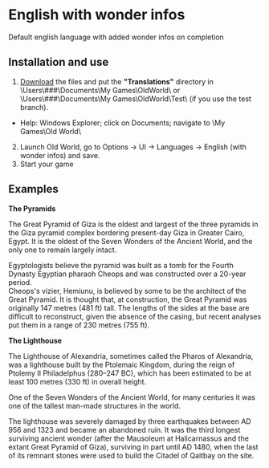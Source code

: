 # English with wonder infos
 Default english language with added wonder infos on completion

## Installation and use

1. [Download](https://github.com/ShadowDuke/OW_WonderInfos/archive/master.zip) the files and put the **"Translations"** directory in \Users\\###\Documents\My Games\OldWorld\ or \Users\\###\Documents\My Games\OldWorld\Test\ (if you use the test branch).
- Help: Windows Explorer; click on Documents; navigate to \My Games\Old World\
2. Launch Old World, go to Options -> UI -> Languages -> English (with wonder infos) and save.
3. Start your game

## Examples

**The Pyramids**

The Great Pyramid of Giza is the oldest and largest of the three pyramids in the Giza pyramid complex bordering present-day Giza in Greater Cairo, Egypt. It is the oldest of the Seven Wonders of the Ancient World, and the only one to remain largely intact.

Egyptologists believe the pyramid was built as a tomb for the Fourth Dynasty Egyptian pharaoh Cheops and was constructed over a 20-year period.<br>Cheops's vizier, Hemiunu, is believed by some to be the architect of the Great Pyramid. It is thought that, at construction, the Great Pyramid was originally 147 metres (481 ft) tall.
The lengths of the sides at the base are difficult to reconstruct, given the absence of the casing, but recent analyses put them in a range of 230 metres (755 ft).

**The Lighthouse**

The Lighthouse of Alexandria, sometimes called the Pharos of Alexandria, was a lighthouse built by the Ptolemaic Kingdom, during the reign of Ptolemy II Philadelphus (280–247 BC), which has been estimated to be at least 100 metres (330 ft) in overall height.

One of the Seven Wonders of the Ancient World, for many centuries it was one of the tallest man-made structures in the world.

The lighthouse was severely damaged by three earthquakes between AD 956 and 1323 and became an abandoned ruin. It was the third longest surviving ancient wonder (after the Mausoleum at Halicarnassus and the extant Great Pyramid of Giza), surviving in part until AD 1480, when the last of its remnant stones were used to build the Citadel of Qaitbay on the site.

